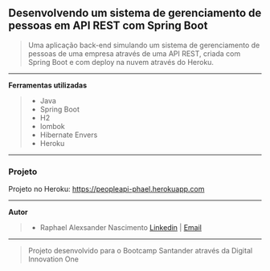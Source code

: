## Desenvolvendo um sistema de gerenciamento de pessoas em API REST com Spring Boot

> Uma aplicação back-end simulando um sistema de gerenciamento de pessoas de uma empresa através de uma API REST, criada com Spring Boot e com deploy na nuvem através do Heroku.

---

**Ferramentas utilizadas**

> - Java
> - Spring Boot
> - H2
> - lombok
> - Hibernate Envers
> - Heroku

---

### Projeto

Projeto no Heroku: https://peopleapi-phael.herokuapp.com

---

**Autor**

> - Raphael Alexsander Nascimento [Linkedin](https://www.linkedin.com/in/raphael-nascimento-01840b211/) | [Email](raphael.alexsander99@gmail.com) 

---

> Projeto desenvolvido para o Bootcamp Santander através da Digital Innovation One


